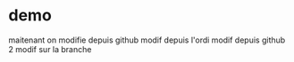 # demo
maitenant on modifie depuis github
modif depuis l'ordi
modif depuis github 2
modif sur la branche
